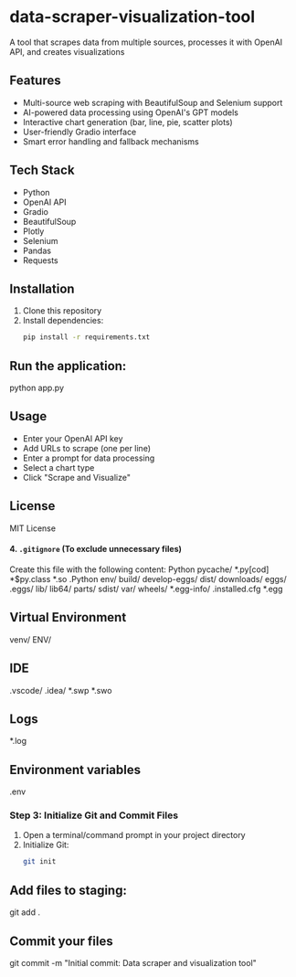 # data-scraper-visualization-tool
A tool that scrapes data from multiple sources, processes it with OpenAI API, and creates visualizations

## Features
- Multi-source web scraping with BeautifulSoup and Selenium support
- AI-powered data processing using OpenAI's GPT models
- Interactive chart generation (bar, line, pie, scatter plots)
- User-friendly Gradio interface
- Smart error handling and fallback mechanisms

## Tech Stack
- Python
- OpenAI API
- Gradio
- BeautifulSoup
- Plotly
- Selenium
- Pandas
- Requests

## Installation
1. Clone this repository
2. Install dependencies:
   ```bash
   pip install -r requirements.txt

  ## Run the application:
 python app.py

## Usage
- Enter your OpenAI API key
- Add URLs to scrape (one per line)
- Enter a prompt for data processing
- Select a chart type
- Click "Scrape and Visualize"

## License
MIT License
#### 4. `.gitignore` (To exclude unnecessary files)
Create this file with the following content:
Python
pycache/
*.py[cod]
*$py.class
*.so
.Python
env/
build/
develop-eggs/
dist/
downloads/
eggs/
.eggs/
lib/
lib64/
parts/
sdist/
var/
wheels/
*.egg-info/
.installed.cfg
*.egg

## Virtual Environment
venv/
ENV/

## IDE
.vscode/
.idea/
*.swp
*.swo

## Logs
*.log

## Environment variables
.env

### Step 3: Initialize Git and Commit Files
1. Open a terminal/command prompt in your project directory
2. Initialize Git:
   ```bash
   git init

## Add files to staging:
git add .

## Commit your files
git commit -m "Initial commit: Data scraper and visualization tool"
